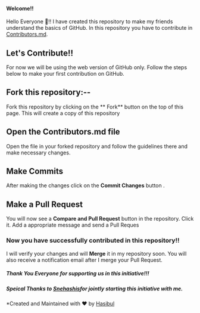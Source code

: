 #### Welcome!!
Hello Everyone :wave:!!
I have created this repository to make my friends understand the basics of GitHub.
In this repository you have to contribute in [Contributors.md](Contributors.md).

## Let's Contribute!!
For now we will be using the web version of GitHub only.
Follow the steps below to make your first contribution on GitHub.

## Fork this repository:--
Fork this repository by clicking on the **
Fork** button on the top of this page.
This will create a copy of this repository


## Open the Contributors.md file 
Open the file in your forked repository and follow the guidelines there and make necessary changes.

## Make Commits
After making the changes click on the **Commit Changes** button .

## Make a Pull Request
You will now see a **Compare and Pull Request** button in the repository.
Click it. Add a appropriate message and send a Pull Reques

### Now you have successfully contributed in this repository!!
I will verify your changes and will **Merge** it in my repository soon.
You will also receive a notification email after I merge your Pull Request.

##### Thank You Everyone for supporting us in this initiative!!!

##### Speical Thanks to [Snehashis](https://github.com/snehashis365)for jointly starting this initiative with me.

*Created and Maintained with :heart: by [Hasibul](https://twitter.com/starhasibul)
